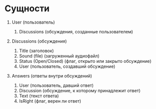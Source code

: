 # Сущности

1. User (пользователь)
    1. Discussions (обсуждения, созданные пользователем)

2. Discussions (обсуждения)
   1. Title (заголовок)
   2. Sound (file) (загруженный аудиофайл)
   3. Status (Open/Closed) (флаг, открыто или закрыто обсуждение)
   4. User (пользователь, создавший обсуждение)

3. Answers (ответы внутри обсуждений)
   1. User (пользователь, давший ответ)
   2. Discussion (обсуждение, к которому принадлежит ответ)
   3. Text (текст ответа)
   4. IsRight (флаг, верен ли ответ)